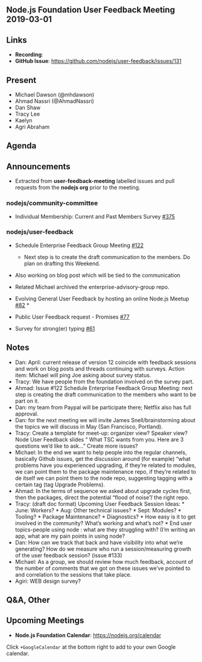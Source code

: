 ## Node.js Foundation User Feedback Meeting 2019-03-01
## Links

* **Recording**:
* **GitHub Issue**: https://github.com/nodejs/user-feedback/issues/131

## Present

* Michael Dawson (@mhdawson)
* Ahmad Nassri (@AhmadNassri)
* Dan Shaw
* Tracy Lee
* Kaelyn
* Agri Abraham

## Agenda

## Announcements

* Extracted from **user-feedback-meeting** labelled issues and pull requests from the **nodejs org** prior to the meeting.

### nodejs/community-committee

* Individual Membership: Current and Past Members Survey [#375](https://github.com/nodejs/community-committee/issues/375)

### nodejs/user-feedback

* Schedule Enterprise Feedback Group Meeting [#122](https://github.com/nodejs/user-feedback/issues/122)
  * Next step is to create the draft communication to the members. Do plan on drafting this
    Weekend.
 * Also working on blog post which will be tied to the communication
 * Related Michael archived the enterprise-advisory-group repo.

* Evolving General User Feedback by hosting an online Node.js Meetup [#82](https://github.com/nodejs/user-feedback/issues/82)
  * 

* Public User Feedback request - Promises [#77](https://github.com/nodejs/user-feedback/issues/77)

* Survey for strong(er) typing [#61](https://github.com/nodejs/user-feedback/issues/61)

## Notes
* Dan: April: current release of version 12 coincide with feedback sessions and work on blog posts and threads continuing with surveys. Action item: Michael will ping Joe asking about survey status.
* Tracy: We have people from the foundation involved on the survey part.
* Ahmad: Issue #122 Schedule Enterprise Feedback Group Meeting: next step is creating the draft communication to the members who want to be part on it.
* Dan: my team from Paypal will be participate there; Netflix also has full approval.
* Dan: for the next meeting we will invite James Snell/brainstorming about the topics we will discuss in May (San Francisco, Portland). 
* Tracy: Create a template for meet-up: organizer view? Speaker view? Node User Feedback slides “ What TSC wants from you. Here are 3 questions we’d like to ask…” Create more issues?
* Michael: In the end we want to help people into the regular channels, basically Github issues, get the discussion around (for example) “what problems have you experienced upgrading, if they’re related to modules, we can point them to the package maintenance repo, if they’re related to de itself we can point them to the node repo, suggesting tagging with a certain tag (tag Upgrade Problems).
* Ahmad: In the terms of sequence we asked about upgrade cycles first, then the packages, direct the potential “flood of noise”/ the right repo.
* Tracy: (draft doc format)  Upcoming User Feedback Session Ideas: 
      * June: Workers?
      * Aug: Other technical issues?
      * Sept: Modules?
      * Tooling?
      * Package Maintenance?
      * Diagnostics?
      * How easy is it to get involved in the community? What’s working and what’s not?
      * End user topics-people using node : what are they struggling with? (I’m writing an app,
        what are   my pain points in using node? 
* Dan: How can we track that back and have visibility into what we’re generating? How do we measure who run a session/measuring growth of the user feedback session? (issue #133)
* Michael: As a group, we should review how much feedback, account of the number of comments that we got on these issues we’ve pointed to and correlation to the sessions that take place.
* Agiri: WEB design survey?


## Q&A, Other

## Upcoming Meetings

* **Node.js Foundation Calendar**: https://nodejs.org/calendar

Click `+GoogleCalendar` at the bottom right to add to your own Google calendar.


